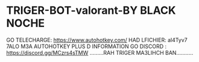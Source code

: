# TRIGER-BOT-valorant-BY BLACK NOCHE
GO TELECHARGE: https://www.autohotkey.com/
HAD LFICHIER: al4Tyv7 7ALO M3A AUTOHOTKEY
PLUS D INFORMATION GO DISCORD :
https://discord.gg/MCzrs4sTMW
.........RAH TRIGER MA3LIHCH BAN...........
 
